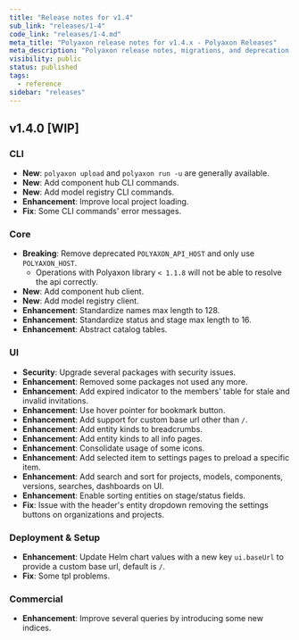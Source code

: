 ```yaml
---
title: "Release notes for v1.4"
sub_link: "releases/1-4"
code_link: "releases/1-4.md"
meta_title: "Polyaxon release notes for v1.4.x - Polyaxon Releases"
meta_description: "Polyaxon release notes, migrations, and deprecation notes for v1.4.x."
visibility: public
status: published
tags:
  - reference
sidebar: "releases"
---
```


## v1.4.0 [WIP]

### CLI

 * **New**: `polyaxon upload` and `polyaxon run -u` are generally available.
 * **New**: Add component hub CLI commands.
 * **New**: Add model registry CLI commands.
 * **Enhancement**: Improve local project loading.
 * **Fix**: Some CLI commands' error messages.

### Core

 * **Breaking**: Remove deprecated `POLYAXON_API_HOST` and only use `POLYAXON_HOST`.
   * Operations with Polyaxon library `< 1.1.8` will not be able to resolve the api correctly.
 * **New**: Add component hub client.
 * **New**: Add model registry client.
 * **Enhancement**: Standardize names max length to 128.
 * **Enhancement**: Standardize status and stage max length to 16.
 * **Enhancement**: Abstract catalog tables.

### UI

 * **Security**: Upgrade several packages with security issues.
 * **Enhancement**: Removed some packages not used any more.
 * **Enhancement**: Add expired indicator to the members' table for stale and invalid invitations.
 * **Enhancement**: Use hover pointer for bookmark button.
 * **Enhancement**: Add support for custom base url other than `/`.
 * **Enhancement**: Add entity kinds to breadcrumbs.
 * **Enhancement**: Add entity kinds to all info pages.
 * **Enhancement**: Consolidate usage of some icons.
 * **Enhancement**: Add selected item to settings pages to preload a specific item.
 * **Enhancement**: Add search and sort for projects, models, components, versions, searches, dashboards on UI.
 * **Enhancement**: Enable sorting entities on stage/status fields.
 * **Fix**: Issue with the header's entity dropdown removing the settings buttons on organizations and projects.
 
### Deployment & Setup

 * **Enhancement**: Update Helm chart values with a new key `ui.baseUrl` to provide a custom base url, default is `/`.
 * **Fix**: Some tpl problems.

### Commercial

 * **Enhancement**: Improve several queries by introducing some new indices.
